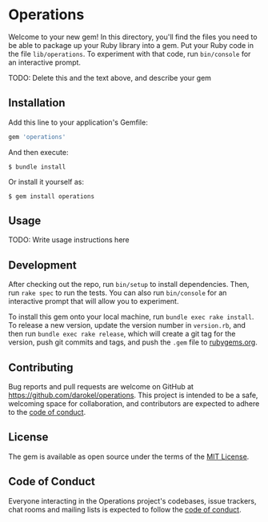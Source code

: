 # Operations

Welcome to your new gem! In this directory, you'll find the files you need to be able to package up your Ruby library into a gem. Put your Ruby code in the file `lib/operations`. To experiment with that code, run `bin/console` for an interactive prompt.

TODO: Delete this and the text above, and describe your gem

## Installation

Add this line to your application's Gemfile:

```ruby
gem 'operations'
```

And then execute:

    $ bundle install

Or install it yourself as:

    $ gem install operations

## Usage

TODO: Write usage instructions here

## Development

After checking out the repo, run `bin/setup` to install dependencies. Then, run `rake spec` to run the tests. You can also run `bin/console` for an interactive prompt that will allow you to experiment.

To install this gem onto your local machine, run `bundle exec rake install`. To release a new version, update the version number in `version.rb`, and then run `bundle exec rake release`, which will create a git tag for the version, push git commits and tags, and push the `.gem` file to [rubygems.org](https://rubygems.org).

## Contributing

Bug reports and pull requests are welcome on GitHub at https://github.com/darokel/operations. This project is intended to be a safe, welcoming space for collaboration, and contributors are expected to adhere to the [code of conduct](https://github.com/darokel/operations/blob/master/CODE_OF_CONDUCT.md).


## License

The gem is available as open source under the terms of the [MIT License](https://opensource.org/licenses/MIT).

## Code of Conduct

Everyone interacting in the Operations project's codebases, issue trackers, chat rooms and mailing lists is expected to follow the [code of conduct](https://github.com/darokel/operations/blob/master/CODE_OF_CONDUCT.md).
